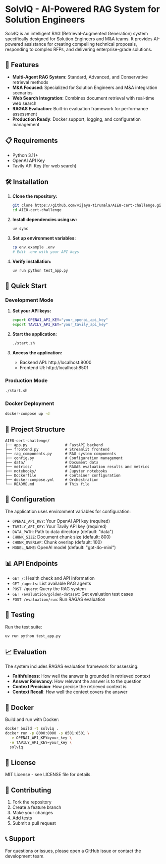 # SolvIQ - AI-Powered RAG System for Solution Engineers

SolvIQ is an intelligent RAG (Retrieval-Augmented Generation) system specifically designed for Solution Engineers and M&A teams. It provides AI-powered assistance for creating compelling technical proposals, responding to complex RFPs, and delivering enterprise-grade solutions.

## 🚀 Features

- **Multi-Agent RAG System**: Standard, Advanced, and Conservative retrieval methods
- **M&A Focused**: Specialized for Solution Engineers and M&A integration scenarios
- **Web Search Integration**: Combines document retrieval with real-time web search
- **RAGAS Evaluation**: Built-in evaluation framework for performance assessment
- **Production Ready**: Docker support, logging, and configuration management

## 📋 Requirements

- Python 3.11+
- OpenAI API Key
- Tavily API Key (for web search)

## 🛠️ Installation

1. **Clone the repository:**
   ```bash
   git clone https://github.com/vijaya-tirumala/AIE8-cert-challenge.git
   cd AIE8-cert-challenge
   ```

2. **Install dependencies using uv:**
   ```bash
   uv sync
   ```

3. **Set up environment variables:**
   ```bash
   cp env.example .env
   # Edit .env with your API keys
   ```

4. **Verify installation:**
   ```bash
   uv run python test_app.py
   ```

## 🚀 Quick Start

### Development Mode

1. **Set your API keys:**
   ```bash
   export OPENAI_API_KEY="your_openai_api_key"
   export TAVILY_API_KEY="your_tavily_api_key"
   ```

2. **Start the application:**
   ```bash
   ./start.sh
   ```

3. **Access the application:**
   - Backend API: http://localhost:8000
   - Frontend UI: http://localhost:8501

### Production Mode

```bash
./start.sh
```

### Docker Deployment

```bash
docker-compose up -d
```

## 📁 Project Structure

```
AIE8-cert-challenge/
├── app.py                 # FastAPI backend
├── frontend.py            # Streamlit frontend
├── rag_components.py      # RAG system components
├── config.py              # Configuration management
├── data/                  # Document data
├── metrics/               # RAGAS evaluation results and metrics
├── notebooks/             # Jupyter notebooks
├── Dockerfile             # Container configuration
├── docker-compose.yml     # Orchestration
└── README.md              # This file
```

## 🔧 Configuration

The application uses environment variables for configuration:

- `OPENAI_API_KEY`: Your OpenAI API key (required)
- `TAVILY_API_KEY`: Your Tavily API key (required)
- `DATA_PATH`: Path to data directory (default: "data")
- `CHUNK_SIZE`: Document chunk size (default: 800)
- `CHUNK_OVERLAP`: Chunk overlap (default: 100)
- `MODEL_NAME`: OpenAI model (default: "gpt-4o-mini")

## 📊 API Endpoints

- `GET /`: Health check and API information
- `GET /agents`: List available RAG agents
- `POST /query`: Query the RAG system
- `GET /evaluation/golden-dataset`: Get evaluation test cases
- `POST /evaluation/run`: Run RAGAS evaluation

## 🧪 Testing

Run the test suite:
```bash
uv run python test_app.py
```

## 📈 Evaluation

The system includes RAGAS evaluation framework for assessing:
- **Faithfulness**: How well the answer is grounded in retrieved context
- **Answer Relevancy**: How relevant the answer is to the question
- **Context Precision**: How precise the retrieved context is
- **Context Recall**: How well the context covers the answer

## 🐳 Docker

Build and run with Docker:
```bash
docker build -t solviq .
docker run -p 8000:8000 -p 8501:8501 \
  -e OPENAI_API_KEY=your_key \
  -e TAVILY_API_KEY=your_key \
  solviq
```

## 📝 License

MIT License - see LICENSE file for details.

## 🤝 Contributing

1. Fork the repository
2. Create a feature branch
3. Make your changes
4. Add tests
5. Submit a pull request

## 📞 Support

For questions or issues, please open a GitHub issue or contact the development team.